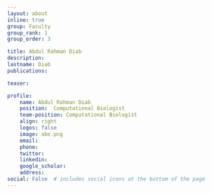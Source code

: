 ```yaml
---
layout: about
inline: true
group: Faculty
group_rank: 1
group_order: 3

title: Abdul Rahman Diab
description:  
lastname: Diab
publications:  

teaser:   

profile:
    name: Abdul Rahman Diab
    position:  Computational Biologist
    team-position: Computational Biologist
    align: right
    logos: false
    image: abe.png
    email:
    phone:  
    twitter:
    linkedin:
    google_scholar:
    address:
social: False  # includes social icons at the bottom of the page        
---
```

